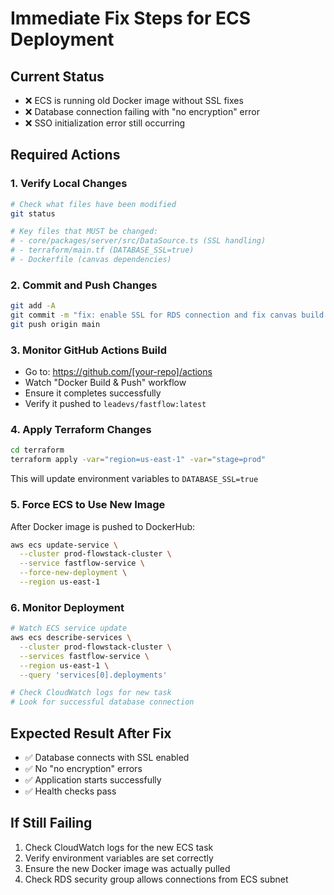 # Immediate Fix Steps for ECS Deployment

## Current Status
- ❌ ECS is running old Docker image without SSL fixes
- ❌ Database connection failing with "no encryption" error
- ❌ SSO initialization error still occurring

## Required Actions

### 1. Verify Local Changes
```bash
# Check what files have been modified
git status

# Key files that MUST be changed:
# - core/packages/server/src/DataSource.ts (SSL handling)
# - terraform/main.tf (DATABASE_SSL=true)
# - Dockerfile (canvas dependencies)
```

### 2. Commit and Push Changes
```bash
git add -A
git commit -m "fix: enable SSL for RDS connection and fix canvas build deps"
git push origin main
```

### 3. Monitor GitHub Actions Build
- Go to: https://github.com/[your-repo]/actions
- Watch "Docker Build & Push" workflow
- Ensure it completes successfully
- Verify it pushed to `leadevs/fastflow:latest`

### 4. Apply Terraform Changes
```bash
cd terraform
terraform apply -var="region=us-east-1" -var="stage=prod"
```
This will update environment variables to `DATABASE_SSL=true`

### 5. Force ECS to Use New Image
After Docker image is pushed to DockerHub:
```bash
aws ecs update-service \
  --cluster prod-flowstack-cluster \
  --service fastflow-service \
  --force-new-deployment \
  --region us-east-1
```

### 6. Monitor Deployment
```bash
# Watch ECS service update
aws ecs describe-services \
  --cluster prod-flowstack-cluster \
  --services fastflow-service \
  --region us-east-1 \
  --query 'services[0].deployments'

# Check CloudWatch logs for new task
# Look for successful database connection
```

## Expected Result After Fix
- ✅ Database connects with SSL enabled
- ✅ No "no encryption" errors
- ✅ Application starts successfully
- ✅ Health checks pass

## If Still Failing
1. Check CloudWatch logs for the new ECS task
2. Verify environment variables are set correctly
3. Ensure the new Docker image was actually pulled
4. Check RDS security group allows connections from ECS subnet